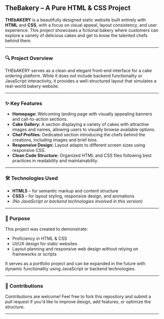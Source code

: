 
## TheBakery – A Pure HTML & CSS Project

**THEbAKERY** is a beautifully designed static website built entirely with **HTML** and **CSS**, with a focus on visual appeal, layout consistency, and user experience. This project showcases a fictional bakery where customers can explore a variety of delicious cakes and get to know the talented chefs behind them.

---

### 🔍 Project Overview

THEbAKERY serves as a clean and elegant front-end interface for a cake ordering platform. While it does not include backend functionality or JavaScript interactivity, it provides a well-structured layout that simulates a real-world bakery website.

---

### ✨ Key Features

* **Homepage:** Welcoming landing page with visually appealing banners and call-to-action sections.
* **Cake Gallery:** A section displaying a variety of cakes with attractive images and names, allowing users to visually browse available options.
* **Chef Profiles:** Dedicated section introducing the chefs behind the creations, including images and brief bios.
* **Responsive Design:** Layout adapts to different screen sizes using responsive CSS.
* **Clean Code Structure:** Organized HTML and CSS files following best practices in readability and maintainability.

---

### 🛠️ Technologies Used

* **HTML5** – for semantic markup and content structure
* **CSS3** – for layout styling, responsive design, and animations
* *(No JavaScript or backend technologies involved in this version)*

---


### 🎯 Purpose

This project was created to demonstrate:

* Proficiency in HTML & CSS
* UI/UX design for static websites
* Layout planning and responsive web design without relying on frameworks or scripts

It serves as a portfolio project and can be expanded in the future with dynamic functionality using JavaScript or backend technologies.

---


### 🤝 Contributions

Contributions are welcome! Feel free to fork this repository and submit a pull request if you'd like to improve design, add features, or optimize the structure.

---

